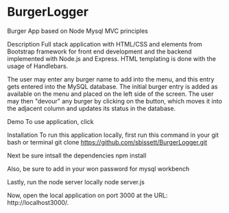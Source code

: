 # BurgerLogger
Burger App based on Node Mysql MVC principles

Description
Full stack application with HTML/CSS and elements from Bootstrap framework for front end development and the backend implemented with Node.js and Express. HTML templating is done with the usage of Handlebars.

The user may enter any burger name to add into the menu, and this entry gets entered into the MySQL database. The initial burger entry is added as available on the menu and placed on the left side of the screen. The user may then "devour" any burger by clicking on the button, which moves it into the adjacent column and updates its status in the database.

Demo
To use application, click 



Installation
To run this application locally, first run this command in your git bash or terminal
git clone https://github.com/sbissett/BurgerLogger.git

Next be sure intsall the dependencies
npm install

Also, be sure to add in your won password for mysql workbench

Lastly, run the node server locally
node server.js

Now, open the local application on port 3000 at the URL: http://localhost3000/.






